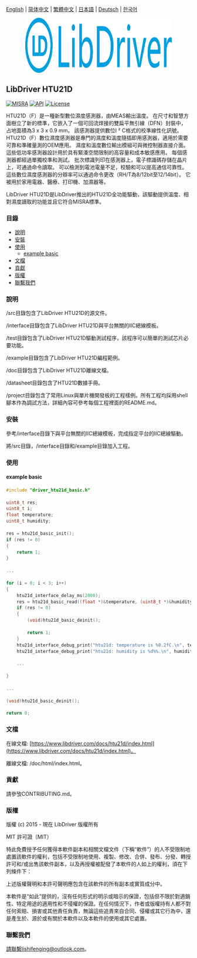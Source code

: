 [English](/README.md) | [ 简体中文](/README_zh-Hans.md) | [繁體中文](/README_zh-Hant.md) | [日本語](/README_ja.md) | [Deutsch](/README_de.md) | [한국어](/README_ko.md)

<div align=center>
<img src="/doc/image/logo.svg" width="400" height="150"/>
</div>

## LibDriver HTU21D

[![MISRA](https://img.shields.io/badge/misra-compliant-brightgreen.svg)](/misra/README.md) [![API](https://img.shields.io/badge/api-reference-blue.svg)](https://www.libdriver.com/docs/htu21d/index.html) [![License](https://img.shields.io/badge/license-MIT-brightgreen.svg)](/LICENSE)

HTU21D（F）是一種新型數位濕度感測器，由MEAS輸出溫度。 在尺寸和智慧方面樹立了新的標準，它嵌入了一個可回流焊接的雙扁平無引線（DFN）封裝中，占地面積為3 x 3 x 0.9 mm。 該感測器提供數位I ² C格式的校準線性化訊號。 HTU21D（F）數位濕度感測器是專門的濕度和溫度隨插即用感測器，適用於需要可靠和準確量測的OEM應用。 濕度和溫度數位輸出模組可與微控制器直接介面。 這些低功率感測器設計用於具有緊湊空間限制的高容量和成本敏感應用。 每個感測器都經過單獨校準和測試。 批次標識列印在感測器上，電子標識碼存儲在晶片上，可通過命令讀取。 可以檢測到電池電量不足，校驗和可以提高通信可靠性。 這些數位濕度感測器的分辯率可以通過命令更改（RH/T為8/12bit至12/14bit）。 它被用於家用電器、醫療、打印機、加濕器等。

LibDriver HTU21D是LibDriver推出的HTU21D全功能驅動，該驅動提供溫度、相對濕度讀取的功能並且它符合MISRA標準。

### 目錄

  - [說明](#說明)
  - [安裝](#安裝)
  - [使用](#使用)
    - [example basic](#example-basic)
  - [文檔](#文檔)
  - [貢獻](#貢獻)
  - [版權](#版權)
  - [聯繫我們](#聯繫我們)

### 說明

/src目錄包含了LibDriver HTU21D的源文件。

/interface目錄包含了LibDriver HTU21D與平台無關的IIC總線模板。

/test目錄包含了LibDriver HTU21D驅動測試程序，該程序可以簡單的測試芯片必要功能。

/example目錄包含了LibDriver HTU21D編程範例。

/doc目錄包含了LibDriver HTU21D離線文檔。

/datasheet目錄包含了HTU21D數據手冊。

/project目錄包含了常用Linux與單片機開發板的工程樣例。所有工程均採用shell腳本作為調試方法，詳細內容可參考每個工程裡面的README.md。

### 安裝

參考/interface目錄下與平台無關的IIC總線模板，完成指定平台的IIC總線驅動。

將/src目錄，/interface目錄和/example目錄加入工程。

### 使用

#### example basic

```C
#include "driver_htu21d_basic.h"

uint8_t res;
uint8_t i;
float temperature;
uint8_t humidity;

res = htu21d_basic_init();
if (res != 0)
{
    return 1;
}

...

for (i = 0; i < 3; i++)
{
    htu21d_interface_delay_ms(2000);
    res = htu21d_basic_read((float *)&temperature, (uint8_t *)&humidity);
    if (res != 0)
    {
        (void)htu21d_basic_deinit();

        return 1;
    }
    htu21d_interface_debug_print("htu21d: temperature is %0.2fC.\n", temperature);
    htu21d_interface_debug_print("htu21d: humidity is %d%%.\n", humidity); 
    
    ...
        
}

...

(void)htu21d_basic_deinit();

return 0;
```

### 文檔

在線文檔: [https://www.libdriver.com/docs/htu21d/index.html](https://www.libdriver.com/docs/htu21d/index.html)。

離線文檔: /doc/html/index.html。

### 貢獻

請參攷CONTRIBUTING.md。

### 版權

版權 (c) 2015 - 現在 LibDriver 版權所有

MIT 許可證（MIT）

特此免費授予任何獲得本軟件副本和相關文檔文件（下稱“軟件”）的人不受限制地處置該軟件的權利，包括不受限制地使用、複製、修改、合併、發布、分發、轉授許可和/或出售該軟件副本，以及再授權被配發了本軟件的人如上的權利，須在下列條件下：

上述版權聲明和本許可聲明應包含在該軟件的所有副本或實質成分中。

本軟件是“如此”提供的，沒有任何形式的明示或暗示的保證，包括但不限於對適銷性、特定用途的適用性和不侵權的保證。在任何情況下，作者或版權持有人都不對任何索賠、損害或其他責任負責，無論這些追責來自合同、侵權或其它行為中，還是產生於、源於或有關於本軟件以及本軟件的使用或其它處置。

### 聯繫我們

請聯繫lishifenging@outlook.com。
